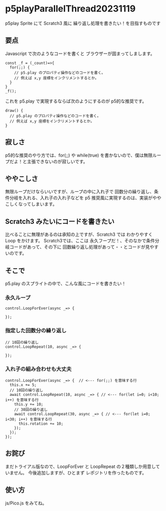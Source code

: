 # p5playParallelThread20231119
p5play Sprite にて Scratch3 風に 繰り返し処理を書きたい！を目指すものです

## 要点

Javascript で次のようなコードを書くと ブラウザーが固まってしまします。

```
const _f = (_count)=>{
  for(;;) {
    // p5.play のプロパティ操作などのコードを書く。
    // 例えば x,y 座標をインクリメントするとか。
  }
}
_f();
```

これを p5.play で実現するならば次のようにするのが p5的な推奨です。

```: スプライトコード
draw() {
  // p5.play のプロパティ操作などのコードを書く。
  // 例えば x,y 座標をインクリメントするとか。
}

```

## 寂しさ
p5的な推奨のやり方では、for(;;) や while(true) を書かないので、僕は無限ループだよ！と主張できないのが寂しいです。

## ややこしさ
無限ループだけならいいですが、ループの中に入れ子で 回数分の繰り返し、条件分岐を入れる、入れ子の入れ子などを p5 推奨風に実現するのは、実装がややこしくなってしまいます。

## Scratch3 みたいにコードを書きたい
比べることに無理があるのは承知の上ですが、Scratch3 では わかりやすく Loop をかけます。
Scratch3では、ここは 永久フープだ！、そのなかで条件分岐コードがあって、その下に 回数繰り返し処理があって・・とコードが見やすいのです。

## そこで

p5.play のスプライトの中で、こんな風にコードを書きたい！　

### 永久ループ 
```
control.LoopForEver(async _=> {

});
```
### 指定した回数分の繰り返し

```
// 10回の繰り返し
control.LoopRepeat(10, async _=> {

});
```
### 入れ子の組み合わせも大丈夫

```
control.LoopForEver(async _=> {  // <--- for(;;) を意味する行
  this.x += 5;
  // 10回の繰り返し
  await control.LoopRepeat(10, async _=> { // <--- for(let i=0; i<10; i++) を意味する行
    this.y += 10;
    // 30回の繰り返し
    await control.LoopRepeat(30, async _=> { // <--- for(let i=0; i<30; i++) を意味する行
      this.rotation += 10;
    });  
  });
});
```

## お詫び

まだトライアル版なので、LoopForEver と LoopRepeat の２種類しか用意していません。
今後追加しますが、ひとまず レポジトリを作ったものです。

## 使い方

js/Pico.js をみてね。
